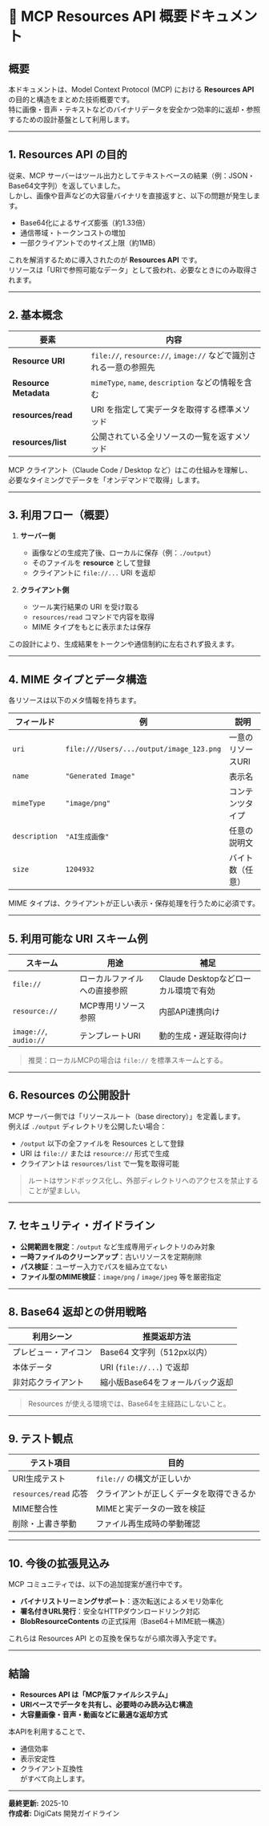 # 📘 MCP Resources API 概要ドキュメント

## 概要
本ドキュメントは、Model Context Protocol (MCP) における **Resources API** の目的と構造をまとめた技術概要です。  
特に画像・音声・テキストなどのバイナリデータを安全かつ効率的に返却・参照するための設計基盤として利用します。

---

## 1. Resources API の目的

従来、MCP サーバーはツール出力としてテキストベースの結果（例：JSON・Base64文字列）を返していました。  
しかし、画像や音声などの大容量バイナリを直接返すと、以下の問題が発生します。

- Base64化によるサイズ膨張（約1.33倍）  
- 通信帯域・トークンコストの増加  
- 一部クライアントでのサイズ上限（約1MB）  

これを解消するために導入されたのが **Resources API** です。  
リソースは「URIで参照可能なデータ」として扱われ、必要なときにのみ取得されます。

---

## 2. 基本概念

| 要素 | 内容 |
|------|------|
| **Resource URI** | `file://`, `resource://`, `image://` などで識別される一意の参照先 |
| **Resource Metadata** | `mimeType`, `name`, `description` などの情報を含む |
| **resources/read** | URI を指定して実データを取得する標準メソッド |
| **resources/list** | 公開されている全リソースの一覧を返すメソッド |

MCP クライアント（Claude Code / Desktop など）はこの仕組みを理解し、  
必要なタイミングでデータを「オンデマンドで取得」します。

---

## 3. 利用フロー（概要）

1. **サーバー側**
   - 画像などの生成完了後、ローカルに保存（例：`./output`）  
   - そのファイルを **resource** として登録  
   - クライアントに `file://...` URI を返却

2. **クライアント側**
   - ツール実行結果の URI を受け取る  
   - `resources/read` コマンドで内容を取得  
   - MIME タイプをもとに表示または保存  

この設計により、生成結果をトークンや通信制約に左右されず扱えます。

---

## 4. MIME タイプとデータ構造

各リソースは以下のメタ情報を持ちます。

| フィールド | 例 | 説明 |
|-------------|----|------|
| `uri` | `file:///Users/.../output/image_123.png` | 一意のリソースURI |
| `name` | `"Generated Image"` | 表示名 |
| `mimeType` | `"image/png"` | コンテンツタイプ |
| `description` | `"AI生成画像"` | 任意の説明文 |
| `size` | `1204932` | バイト数（任意） |

MIME タイプは、クライアントが正しい表示・保存処理を行うために必須です。

---

## 5. 利用可能な URI スキーム例

| スキーム | 用途 | 補足 |
|-----------|------|------|
| `file://` | ローカルファイルへの直接参照 | Claude Desktopなどローカル環境で有効 |
| `resource://` | MCP専用リソース参照 | 内部API連携向け |
| `image://`, `audio://` | テンプレートURI | 動的生成・遅延取得向け |

> 推奨：ローカルMCPの場合は `file://` を標準スキームとする。

---

## 6. Resources の公開設計

MCP サーバー側では「リソースルート（base directory）」を定義します。  
例えば `./output` ディレクトリを公開したい場合：

- `/output` 以下の全ファイルを Resources として登録  
- URI は `file://` または `resource://` 形式で生成  
- クライアントは `resources/list` で一覧を取得可能  

> ルートはサンドボックス化し、外部ディレクトリへのアクセスを禁止することが望ましい。

---

## 7. セキュリティ・ガイドライン

- **公開範囲を限定**：`/output` など生成専用ディレクトリのみ対象  
- **一時ファイルのクリーンアップ**：古いリソースを定期削除  
- **パス検証**：ユーザー入力でパスを組み立てない  
- **ファイル型のMIME検証**：`image/png` / `image/jpeg` 等を厳密指定  

---

## 8. Base64 返却との併用戦略

| 利用シーン | 推奨返却方法 |
|-------------|---------------|
| プレビュー・アイコン | Base64 文字列（512px以内） |
| 本体データ | URI (`file://...`) で返却 |
| 非対応クライアント | 縮小版Base64をフォールバック返却 |

> Resources が使える環境では、Base64を主経路にしないこと。

---

## 9. テスト観点

| テスト項目 | 目的 |
|-------------|------|
| URI生成テスト | `file://` の構文が正しいか |
| `resources/read` 応答 | クライアントが正しくデータを取得できるか |
| MIME整合性 | MIMEと実データの一致を検証 |
| 削除・上書き挙動 | ファイル再生成時の挙動確認 |

---

## 10. 今後の拡張見込み

MCP コミュニティでは、以下の追加提案が進行中です。

- **バイナリストリーミングサポート**：逐次転送によるメモリ効率化  
- **署名付きURL発行**：安全なHTTPダウンロードリンク対応  
- **BlobResourceContents** の正式採用（Base64＋MIME統一構造）  

これらは Resources API との互換を保ちながら順次導入予定です。

---

## 結論

- **Resources API は「MCP版ファイルシステム」**  
- **URIベースでデータを共有し、必要時のみ読み込む構造**  
- **大容量画像・音声・動画などに最適な返却方式**  

本APIを利用することで、  
- 通信効率  
- 表示安定性  
- クライアント互換性  
がすべて向上します。

---

**最終更新:** 2025-10  
**作成者:** DigiCats 開発ガイドライン  
